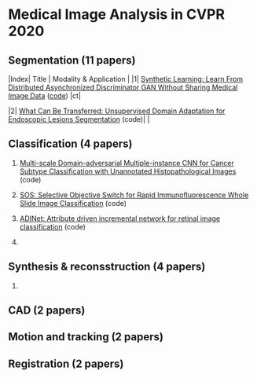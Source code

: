 # Medical Image Analysis in CVPR 2020


## Segmentation (11 papers)
|Index| Title | Modality & Application |
|1| [Synthetic Learning: Learn From Distributed Asynchronized Discriminator GAN Without Sharing Medical Image Data](https://arxiv.org/pdf/2006.00080.pdf) ([code](https://github.com/tommy-qichang/AsynDGAN)) |ct|

|2| [What Can Be Transferred: Unsupervised Domain Adaptation for Endoscopic Lesions Segmentation](https://arxiv.org/pdf/2004.11500.pdf) (code)| |

## Classification (4 papers)
1. [Multi-scale Domain-adversarial Multiple-instance CNN for Cancer Subtype Classification with Unannotated Histopathological Images](https://openaccess.thecvf.com/content_CVPR_2020/papers/Hashimoto_Multi-scale_Domain-adversarial_Multiple-instance_CNN_for_Cancer_Subtype_Classification_with_Unannotated_CVPR_2020_paper.pdf) (code)

2. [SOS: Selective Objective Switch for Rapid Immunofluorescence Whole Slide Image Classification](https://arxiv.org/pdf/2003.05080.pdf) (code)

3. [ADINet: Attribute driven incremental network for retinal image classification](https://openaccess.thecvf.com/content_CVPR_2020/papers/Meng_ADINet_Attribute_Driven_Incremental_Network_for_Retinal_Image_Classification_CVPR_2020_paper.pdf) (code)

4. 

## Synthesis & reconsstruction (4 papers)
1. 

## CAD (2 papers)

## Motion and tracking (2 papers)

## Registration (2 papers)
